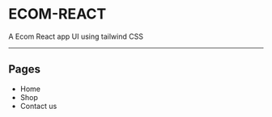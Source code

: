 # ECOM-REACT
A Ecom React app UI using tailwind CSS
<hr/>
<h2>Pages</h2>
<ul>
   <li>Home</li>
  <li>Shop</li>
  <li>Contact us</li>
</ul>
